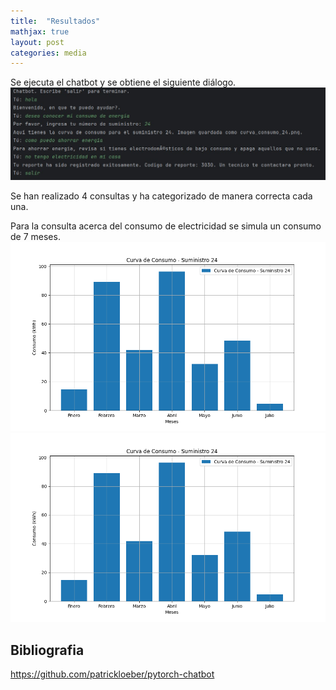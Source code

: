 ```yaml
---
title:  "Resultados"
mathjax: true
layout: post
categories: media
---
```


Se ejecuta el chatbot y se obtiene el siguiente diálogo.
![Chat](https://github.com/faustoyg/fyugcha.github.io/blob/ab34a964eea7a574d7153141b4842627859b3ea6/chat.jpg)

Se han realizado 4 consultas y ha categorizado de manera correcta cada una.

Para la consulta acerca del consumo de electricidad se simula un consumo de 7 meses.
![Consumo](https://github.com/faustoyg/fyugcha.github.io/blob/ff53463753091f4e4be121f448c6c8a2936672dd/assets/curva_consumo_24.png)
![Consumo](https://github.com/faustoyg/fyugcha.github.io/blob/ab34a964eea7a574d7153141b4842627859b3ea6/consumo.png)


## Bibliografia
[Referencia]:   https://github.com/patrickloeber/pytorch-chatbot
https://github.com/patrickloeber/pytorch-chatbot
